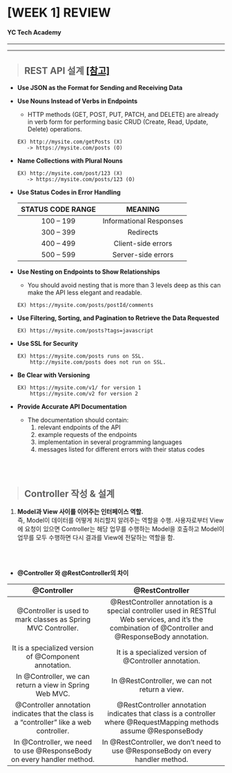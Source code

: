 # [WEEK 1] REVIEW 

#### YC Tech Academy
---
---


> ## REST API 설계 [[참고]](https://www.freecodecamp.org/news/rest-api-best-practices-rest-endpoint-design-examples/)
 * **Use JSON as the Format for Sending and Receiving Data**

 * **Use Nouns Instead of Verbs in Endpoints**
    * HTTP methods (GET, POST, PUT, PATCH, and DELETE) are already in verb form for performing basic CRUD (Create, Read, Update, Delete) operations.
   ```  
   EX) http://mysite.com/getPosts (X)   
      -> https://mysite.com/posts (O)  
   ```

 * **Name Collections with Plural Nouns**
   ```
   EX) http://mysite.com/post/123 (X)   
      -> https://mysite.com/posts/123 (O)
   ```
 * **Use Status Codes in Error Handling**

    |STATUS CODE RANGE|MEANING|
    |:----------------:|:-----:|
    | 100 – 199 | Informational Responses |
    | 300 – 399 | Redirects |
    | 400 – 499 | Client-side errors |
    | 500 – 599 | Server-side errors |


 * **Use Nesting on Endpoints to Show Relationships**
    * You should avoid nesting that is more than 3 levels deep as this can make the API less elegant and readable.
   ```
   EX) https://mysite.com/posts/postId/comments
   ```

 * **Use Filtering, Sorting, and Pagination to Retrieve the Data Requested**   
   ```
   EX) https://mysite.com/posts?tags=javascript
   ```

 * **Use SSL for Security**   
   ```
   EX) https://mysite.com/posts runs on SSL.   
       http://mysite.com/posts does not run on SSL.
   ```

 * **Be Clear with Versioning**   
   ```
   EX) https://mysite.com/v1/ for version 1  
       https://mysite.com/v2 for version 2
   ```

 * **Provide Accurate API Documentation**    
    * The documentation should contain:   
        1. relevant endpoints of the API
        2. example requests of the endpoints   
        3. implementation in several programming languages   
        4. messages listed for different errors with their status codes


<br>
<br>


> ## Controller 작성 & 설계
1. **Model과 View 사이를 이어주는 인터페이스 역할.**   
즉, Model이 데이터를 어떻게 처리할지 알려주는 역할을 수행. 사용자로부터 View에 요청이 있으면 Controller는 해당 업무를 수행하는 Model을 호출하고 Model이 업무를 모두
수행하면 다시 결과를 View에 전달하는 역할을 함.
<br>
<br>

* **@Controller 와 @RestController의 차이**

|@Controller|@RestController|
|:----------:|:------------:|
|@Controller is used to mark classes as Spring MVC Controller.|@RestController annotation is a special controller used in RESTful Web services, and it’s the combination of @Controller and @ResponseBody annotation.|
|It is a specialized version of @Component annotation.|It is a specialized version of @Controller annotation.|
|In @Controller, we can return a view in Spring Web MVC.|In @RestController, we can not return a view.|
|@Controller annotation indicates that the class is a “controller” like a web controller.|@RestController annotation indicates that class is a controller where @RequestMapping methods assume @ResponseBody 
|In @Controller, we need to use @ResponseBody on every handler method.|In @RestController, we don’t need to use @ResponseBody on every handler method.|



